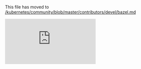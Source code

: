 This file has moved to [/kubernetes/community/blob/master/contributors/devel/bazel.md](https://github.com/kubernetes/community/blob/master/contributors/devel/bazel.md)


<!-- BEGIN MUNGE: GENERATED_ANALYTICS -->
[![Analytics](https://kubernetes-site.appspot.com/UA-36037335-10/GitHub/docs/devel/bazel.md?pixel)]()
<!-- END MUNGE: GENERATED_ANALYTICS -->
